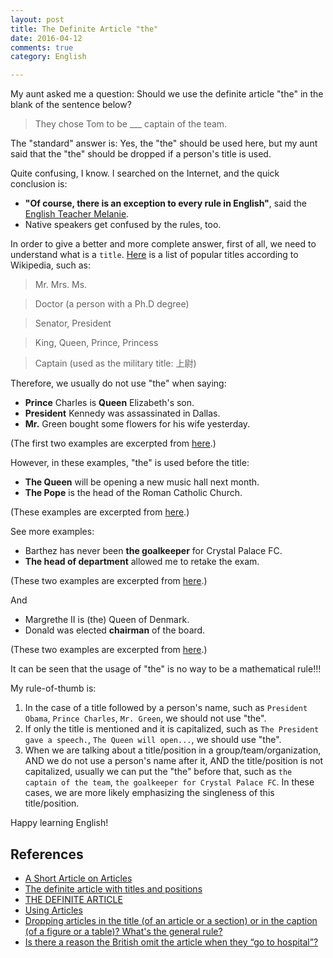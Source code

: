 ```yaml
---
layout: post
title: The Definite Article "the"
date: 2016-04-12
comments: true
category: English

---
```


My aunt asked me a question: Should we use the definite article "the" in the blank of the sentence below?

> They chose Tom to be ___ captain of the team.

The "standard" answer is: Yes, the "the" should be used here, but my aunt said that the "the" should be dropped if a person's title is used.

Quite confusing, I know. I searched on the Internet, and the quick conclusion is:
* **"Of course, there is an exception to every rule in English"**, said the [English Teacher Melanie](http://www.englishteachermelanie.com/grammar-when-not-to-use-the-definite-article/).
* Native speakers get confused by the rules, too.

In order to give a better and more complete answer, first of all, we need to understand what is a ```title```. [Here](https://en.wikipedia.org/wiki/Title) is a list of popular titles according to Wikipedia, such as:

> Mr. Mrs. Ms.

> Doctor (a person with a Ph.D degree)

> Senator, President

> King, Queen, Prince, Princess

> Captain (used as the military title: 上尉)

Therefore, we usually do not use "the" when saying:

* **Prince** Charles is **Queen** Elizabeth's son.
* **President** Kennedy was assassinated in Dallas.
* **Mr.** Green bought some flowers for his wife yesterday.

(The first two examples are excerpted from [here](http://www.edufind.com/english-grammar/definite-article/).)

However, in these examples, "the" is used before the title:

* **The Queen** will be opening a new music hall next month.
* **The Pope** is the head of the Roman Catholic Church.

(These examples are excerpted from [here](http://www.grammaring.com/the-definite-article-with-titles-and-positions).)

See more examples:

* Barthez has never been **the goalkeeper** for Crystal Palace FC.
* **The head of department** allowed me to retake the exam.

(These two examples are excerpted from [here](http://www.grammaring.com/the-definite-article-with-titles-and-positions).)

And

* Margrethe II is (the) Queen of Denmark.
* Donald was elected **chairman** of the board.

(These two examples are excerpted from [here](http://www.davidappleyard.com/english/articles.htm).)

It can be seen that the usage of "the" is no way to be a mathematical rule!!!

My rule-of-thumb is:
1. In the case of a title followed by a person's name, such as ```President Obama```, ```Prince Charles```, ```Mr. Green```, we should not use "the".
2. If only the title is mentioned and it is capitalized, such as ```The President gave a speech.```, ```The Queen will open...```, we should use "the".
3. When we are talking about a title/position in a group/team/organization, AND we do not use a person's name after it, AND the title/position is not capitalized, usually we can put the "the" before that, such as ```the captain of the team```, ```the goalkeeper for Crystal Palace FC```. In these cases, we are more likely emphasizing the singleness of this title/position.

Happy learning English!

## References
* [A Short Article on Articles](http://www.davidappleyard.com/english/articles.htm)
* [The definite article with titles and positions](http://www.grammaring.com/the-definite-article-with-titles-and-positions)
* [THE DEFINITE ARTICLE](http://www.edufind.com/english-grammar/definite-article/)
* [Using Articles](https://owl.english.purdue.edu/owl/resource/540/01/)
* [Dropping articles in the title (of an article or a section) or in the caption (of a figure or a table)? What's the general rule?](http://english.stackexchange.com/questions/38759/dropping-articles-in-the-title-of-an-article-or-a-section-or-in-the-caption-o)
* [Is there a reason the British omit the article when they “go to hospital”?](http://english.stackexchange.com/questions/19604/is-there-a-reason-the-british-omit-the-article-when-they-go-to-hospital)
